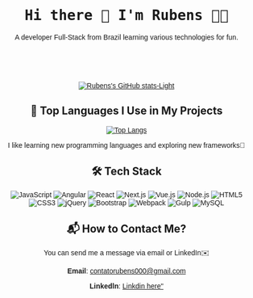 <header>
    <h1>Hi there 👋 I'm Rubens 👨‍💻</h1>
    <p>A developer Full-Stack from Brazil learning various technologies for fun.</p>
</header>

<div class="center">

[![Rubens's GitHub stats-Light](https://github-readme-stats.vercel.app/api?username=rubensgolfett&show_icons=true&theme=light-mode-only)](https://github.com/rubensgolfett/)

<h2>📌 Top Languages I Use in My Projects</h2>

[![Top Langs](https://github-readme-stats.vercel.app/api/top-langs/?username=rubensgolfett)](https://github.com/rubensgolfett/)

<p>I like learning new programming languages and exploring new frameworks🔎</p>

<h2>🛠️ Tech Stack</h2>

![JavaScript](https://img.shields.io/badge/JavaScript-F7DF1E?style=for-the-badge&logo=javascript&logoColor=black)
![Angular](https://img.shields.io/badge/Angular-DD0031?style=for-the-badge&logo=angular&logoColor=white)
![React](https://img.shields.io/badge/React-20232A?style=for-the-badge&logo=react&logoColor=61DAFB)
![Next.js](https://img.shields.io/badge/Next.js-000000?style=for-the-badge&logo=nextdotjs&logoColor=white)
![Vue.js](https://img.shields.io/badge/Vue.js-35495E?style=for-the-badge&logo=vuedotjs&logoColor=4FC08D)
![Node.js](https://img.shields.io/badge/Node.js-339933?style=for-the-badge&logo=nodedotjs&logoColor=white)
![HTML5](https://img.shields.io/badge/HTML5-E34F26?style=for-the-badge&logo=html5&logoColor=white)
![CSS3](https://img.shields.io/badge/CSS3-1572B6?style=for-the-badge&logo=css3&logoColor=white)
![jQuery](https://img.shields.io/badge/jQuery-0769AD?style=for-the-badge&logo=jquery&logoColor=white)
![Bootstrap](https://img.shields.io/badge/Bootstrap-7952B3?style=for-the-badge&logo=bootstrap&logoColor=white)
![Webpack](https://img.shields.io/badge/Webpack-8DD6F9?style=for-the-badge&logo=webpack&logoColor=black)
![Gulp](https://img.shields.io/badge/Gulp-CF4647?style=for-the-badge&logo=gulp&logoColor=white)
![MySQL](https://img.shields.io/badge/MySQL-4479A1?style=for-the-badge&logo=mysql&logoColor=white)

<h2>📬 How to Contact Me?</h2>
<p>You can send me a message via email or LinkedIn✉️</p>

**Email**: contatorubens000@gmail.com

**Linkedln**: <a href="https://www.linkedin.com/in/rubens-golfett/?locale=en_US">Linkdin here"</a>
</div>

<style>

@import url('https://fonts.googleapis.com/css2?family=Kode+Mono:wght@400..700&display=swap');

@import url('https://fonts.googleapis.com/css2?family=Balsamiq+Sans:ital,wght@0,400;0,700;1,400;1,700&display=swap');

    :root {
        --font01: "Kode Mono", monospace;
        --font02: "Balsamiq Sans", sans-serif;
    }

    p {
        font-family: var(--font02);
    }

    .center  {
        padding: 10px;
        text-align: center;
    }

    header {
        text-align: center;
        font-family: var(--font01);
        font-weight: lighter;
    }
</style>
